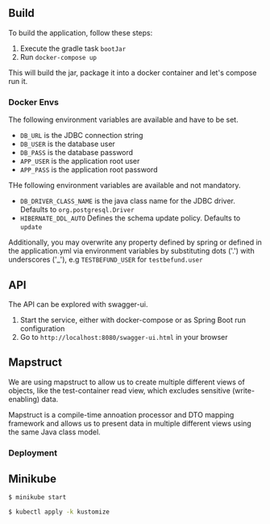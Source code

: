 ## Build
To build the application, follow these steps:

1. Execute the gradle task ``bootJar``
2. Run ``docker-compose up``

This will build the jar, package it into a docker container and let's compose run it.

### Docker Envs
The following environment variables are available and have to be set.
* ``DB_URL`` is the JDBC connection string
* ``DB_USER`` is the database user
* ``DB_PASS`` is the database password
* ``APP_USER`` is the application root user
* ``APP_PASS`` is the application root password

THe following environment variables are available and not mandatory.
* ``DB_DRIVER_CLASS_NAME`` is the java class name for the JDBC driver. Defaults to ``org.postgresql.Driver``
* ``HIBERNATE_DDL_AUTO`` Defines the schema update policy. Defaults to ``update``

Additionally, you may overwrite any property defined by spring or defined in the application.yml via environment variables
by substituting dots ('.') with underscores ('_'), e.g ``TESTBEFUND_USER`` for ``testbefund.user``

## API
The API can be explored with swagger-ui. 
1. Start the service, either with docker-compose or as Spring Boot run configuration
2. Go to ``http://localhost:8080/swagger-ui.html`` in your browser

## Mapstruct
We are using mapstruct to allow us to create multiple different views of objects, like the test-container read 
view, which excludes sensitive (write-enabling) data. 

Mapstruct is a compile-time annoation processor and DTO mapping framework and allows us to present
data in multiple different views using the same Java class model. 

### Deployment

## Minikube

```sh
$ minikube start
```

```sh
$ kubectl apply -k kustomize
```
